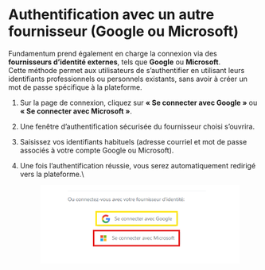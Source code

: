 # Authentification avec un autre fournisseur (Google ou Microsoft)

Fundamentum prend également en charge la connexion via des **fournisseurs d’identité externes**, tels que **Google** ou **Microsoft**.\
Cette méthode permet aux utilisateurs de s’authentifier en utilisant leurs identifiants professionnels ou personnels existants, sans avoir à créer un mot de passe spécifique à la plateforme.

1. Sur la page de connexion, cliquez sur **« Se connecter avec Google »** ou **« Se connecter avec Microsoft »**.
2. Une fenêtre d’authentification sécurisée du fournisseur choisi s’ouvrira.
3. Saisissez vos identifiants habituels (adresse courriel et mot de passe associés à votre compte Google ou Microsoft).
4.  Une fois l’authentification réussie, vous serez automatiquement redirigé vers la plateforme.\


    <figure><img src="../../.gitbook/assets/image (16).png" alt=""><figcaption></figcaption></figure>

